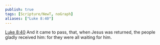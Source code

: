 ```yaml
---
publish: true
tags: [Scripture/NewT, noGraph]
aliases: ["Luke 8:40"]
---
```

[Luke 8:40](https://churchofjesuschrist.org/study/scriptures/nt/luke/8?lang=eng&id=p40#p40) And it came to pass, that, when Jesus was returned, the people gladly received him: for they were all waiting for him.

